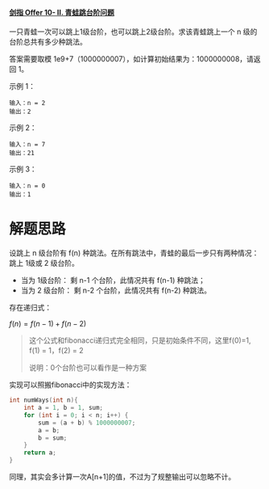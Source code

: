 #### [剑指 Offer 10- II. 青蛙跳台阶问题](https://leetcode-cn.com/problems/qing-wa-tiao-tai-jie-wen-ti-lcof/)

一只青蛙一次可以跳上1级台阶，也可以跳上2级台阶。求该青蛙跳上一个 n 级的台阶总共有多少种跳法。

答案需要取模 1e9+7（1000000007），如计算初始结果为：1000000008，请返回 1。

示例 1：

```
输入：n = 2
输出：2
```


示例 2：

```
输入：n = 7
输出：21

```

示例 3：

```
输入：n = 0
输出：1
```

# 解题思路

设跳上 n 级台阶有 f(n) 种跳法。在所有跳法中，青蛙的最后一步只有两种情况： 跳上 1级或 2 级台阶。

- 当为 1级台阶： 剩 n-1 个台阶，此情况共有 f(n-1) 种跳法；
- 当为 2 级台阶： 剩 n-2 个台阶，此情况共有 f(n-2) 种跳法。

存在递归式：

$f(n) = f(n-1) + f(n-2)$

> 这个公式和fibonacci递归式完全相同，只是初始条件不同，这里f(0)=1,  f(1) = 1，f(2) = 2
>
> 说明：0个台阶也可以看作是一种方案

实现可以照搬fibonacci中的实现方法：

```c++
int numWays(int n){
    int a = 1, b = 1, sum;
    for (int i = 0; i < n; i++) {
        sum = (a + b) % 1000000007;
        a = b;
        b = sum;
    }
    return a;
}
```

同理，其实会多计算一次A[n+1]的值，不过为了规整输出可以忽略不计。

